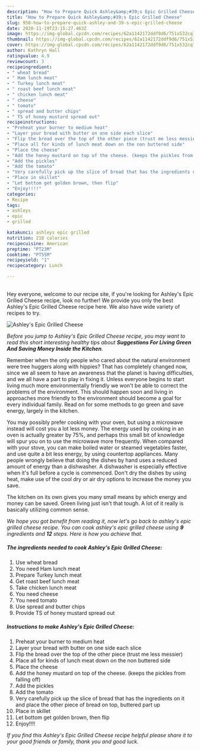 ```yaml
---
description: "How to Prepare Quick Ashley&amp;#39;s Epic Grilled Cheese"
title: "How to Prepare Quick Ashley&amp;#39;s Epic Grilled Cheese"
slug: 950-how-to-prepare-quick-ashley-and-39-s-epic-grilled-cheese
date: 2020-11-19T23:15:27.463Z
image: https://img-global.cpcdn.com/recipes/62a1142172ddf9d6/751x532cq70/ashleys-epic-grilled-cheese-recipe-main-photo.jpg
thumbnail: https://img-global.cpcdn.com/recipes/62a1142172ddf9d6/751x532cq70/ashleys-epic-grilled-cheese-recipe-main-photo.jpg
cover: https://img-global.cpcdn.com/recipes/62a1142172ddf9d6/751x532cq70/ashleys-epic-grilled-cheese-recipe-main-photo.jpg
author: Kathryn Hall
ratingvalue: 4.9
reviewcount: 3
recipeingredient:
- " wheat bread"
- " Ham lunch meat"
- " Turkey lunch meat"
- " roast beef lunch meat"
- " chicken lunch meat"
- " cheese"
- " tomato"
- " spread and butter chips"
- " TS of honey mustard spread out"
recipeinstructions:
- "Preheat your burner to medium heat"
- "Layer your bread with butter on one side each slice"
- "Flip the bread over the top of the other piece (trust me less messier)"
- "Place all for kinds of lunch meat down on the non buttered side"
- "Place the cheese"
- "Add the honey mustard on top of the cheese. (keeps the pickles from falling off)"
- "Add the pickles"
- "Add the tomato"
- "Very carefully pick up the slice of bread that has the ingredients on it and place the other piece of bread on top, buttered part up"
- "Place in skillet"
- "Let bottom get golden brown, then flip"
- "Enjoy!!!!"
categories:
- Recipe
tags:
- ashleys
- epic
- grilled

katakunci: ashleys epic grilled 
nutrition: 218 calories
recipecuisine: American
preptime: "PT23M"
cooktime: "PT55M"
recipeyield: "1"
recipecategory: Lunch

---
```

<br>
Hey everyone, welcome to our recipe site, if you're looking for Ashley&#39;s Epic Grilled Cheese recipe, look no further! We provide you only the best Ashley&#39;s Epic Grilled Cheese recipe here. We also have wide variety of recipes to try.
<br>


![Ashley&#39;s Epic Grilled Cheese](https://img-global.cpcdn.com/recipes/62a1142172ddf9d6/751x532cq70/ashleys-epic-grilled-cheese-recipe-main-photo.jpg)

<i>Before you jump to Ashley&#39;s Epic Grilled Cheese recipe, you may want to read this short interesting healthy tips about 
<strong>Suggestions For Living Green And Saving Money Inside the Kitchen</strong>.</i>
</br>

Remember when the only people who cared about the natural environment were tree huggers along with hippies? That has completely changed now, since we all seem to have an awareness that the planet is having difficulties, and we all have a part to play in fixing it. Unless everyone begins to start living much more environmentally friendly we won't be able to correct the problems of the environment. This should happen soon and living in approaches more friendly to the environment should become a goal for every individual family. Read on for some methods to go green and save energy, largely in the kitchen.

You may possibly prefer cooking with your oven, but using a microwave instead will cost you a lot less money. The energy used by cooking in an oven is actually greater by 75%, and perhaps this small bit of knowledge will spur you on to use the microwave more frequently. When compared with your stove, you can make boiled water or steamed vegetables faster, and use quite a bit less energy, by using countertop appliances. Many people wrongly believe that doing the dishes by hand uses a reduced amount of energy than a dishwasher. A dishwasher is especially effective when it's full before a cycle is commenced. Don't dry the dishes by using heat, make use of the cool dry or air dry options to increase the money you save.

The kitchen on its own gives you many small means by which energy and money can be saved. Green living just isn't that tough. A lot of it really is basically utilizing common sense.


<i>We hope you got benefit from reading it, now let's go back to ashley&#39;s epic grilled cheese recipe. You can cook ashley&#39;s epic grilled cheese using <strong>9</strong> ingredients and <strong>12</strong> steps. Here is how you achieve that.
</i>

##### The ingredients needed to cook Ashley&#39;s Epic Grilled Cheese:

1. Use  wheat bread
1. You need  Ham lunch meat
1. Prepare  Turkey lunch meat
1. Get  roast beef lunch meat
1. Take  chicken lunch meat
1. You need  cheese
1. You need  tomato
1. Use  spread and butter chips
1. Provide  TS of honey mustard spread out


##### Instructions to make Ashley&#39;s Epic Grilled Cheese:

1. Preheat your burner to medium heat
1. Layer your bread with butter on one side each slice
1. Flip the bread over the top of the other piece (trust me less messier)
1. Place all for kinds of lunch meat down on the non buttered side
1. Place the cheese
1. Add the honey mustard on top of the cheese. (keeps the pickles from falling off)
1. Add the pickles
1. Add the tomato
1. Very carefully pick up the slice of bread that has the ingredients on it and place the other piece of bread on top, buttered part up
1. Place in skillet
1. Let bottom get golden brown, then flip
1. Enjoy!!!!


<i>If you find this Ashley&#39;s Epic Grilled Cheese recipe helpful please share it to your good friends or family, thank you and good luck.</i>
